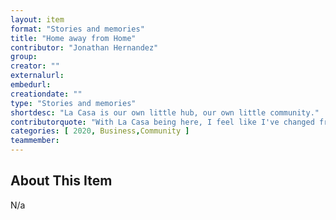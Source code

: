 ```yaml
---
layout: item
format: "Stories and memories"
title: "Home away from Home"
contributor: "Jonathan Hernandez"
group: 
creator: ""
externalurl: 
embedurl: 
creationdate: ""
type: "Stories and memories"
shortdesc: "La Casa is our own little hub, our own little community."
contributorquote: "With La Casa being here, I feel like I've changed from a very selfish mentality to more of a community wide because I look around and all my peers here have gone through very similar things that I've gone through. I might not be exact, but it's still very similar."
categories: [ 2020, Business,Community ]
teammember: 
---
```


## About This Item

N/a

